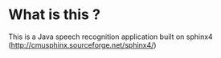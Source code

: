 <h1>What is this ?</h1>

This is a Java speech recognition application built on sphinx4 (http://cmusphinx.sourceforge.net/sphinx4/)